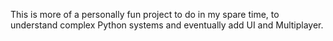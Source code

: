 This is more of a personally fun project to do in my spare time, to understand complex Python systems and eventually add UI and Multiplayer. 
